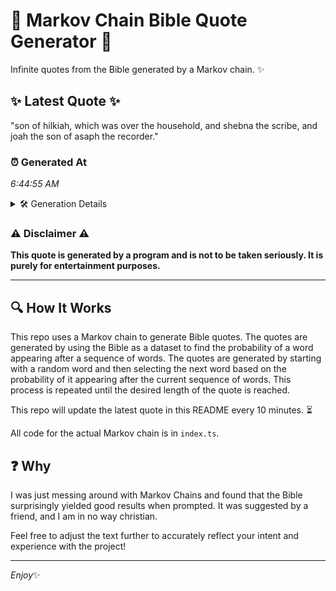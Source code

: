 # 📖 Markov Chain Bible Quote Generator 📖

Infinite quotes from the Bible generated by a Markov chain. ✨

## ✨ Latest Quote ✨
"son of hilkiah, which was over the household, and shebna the scribe, and joah the son of asaph the recorder."

### ⏰ Generated At
*6:44:55 AM*

<details>
    <summary>🛠️ Generation Details</summary>
    <p>
        <strong>🌱 Seed:</strong> son<br>
        <strong>🔄 Iterations:</strong> 19<br>
        <strong>📜 Context History:</strong><br>[ son ]: of<br>[ son, of ]: hilkiah,<br>[ son, of, hilkiah, ]: which<br>[ son, of, hilkiah,, which ]: was<br>[ son, of, hilkiah,, which, was ]: over<br>[ son, of, hilkiah,, which, was, over ]: the<br>[ of, hilkiah,, which, was, over, the ]: household,<br>[ hilkiah,, which, was, over, the, household, ]: and<br>[ which, was, over, the, household,, and ]: shebna<br>[ was, over, the, household,, and, shebna ]: the<br>[ over, the, household,, and, shebna, the ]: scribe,<br>[ the, household,, and, shebna, the, scribe, ]: and<br>[ household,, and, shebna, the, scribe,, and ]: joah<br>[ and, shebna, the, scribe,, and, joah ]: the<br>[ shebna, the, scribe,, and, joah, the ]: son<br>[ the, scribe,, and, joah, the, son ]: of<br>[ scribe,, and, joah, the, son, of ]: asaph<br>[ and, joah, the, son, of, asaph ]: the<br>[ joah, the, son, of, asaph, the ]: recorder.<br>
    </p>
</details>

### ⚠️ Disclaimer ⚠️
**This quote is generated by a program and is not to be taken seriously. It is purely for entertainment purposes.**

---

## 🔍 How It Works

This repo uses a Markov chain to generate Bible quotes. The quotes are generated by using the Bible as a dataset to find the probability of a word appearing after a sequence of words. The quotes are generated by starting with a random word and then selecting the next word based on the probability of it appearing after the current sequence of words. This process is repeated until the desired length of the quote is reached.

This repo will update the latest quote in this README every 10 minutes. ⏳

All code for the actual Markov chain is in `index.ts`.

## ❓ Why

I was just messing around with Markov Chains and found that the Bible surprisingly yielded good results when prompted. 
It was suggested by a friend, and I am in no way christian.

Feel free to adjust the text further to accurately reflect your intent and experience with the project!

---

*Enjoy*✨
